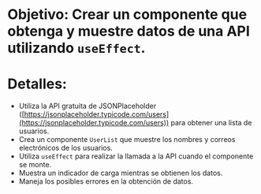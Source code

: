 # Objetivo: Crear un componente que obtenga y muestre datos de una API utilizando `useEffect`.

# Detalles:

- Utiliza la API gratuita de JSONPlaceholder ([https://jsonplaceholder.typicode.com/users](https://jsonplaceholder.typicode.com/users)) para obtener una lista de usuarios.
- Crea un componente `UserList` que muestre los nombres y correos electrónicos de los usuarios.
- Utiliza `useEffect` para realizar la llamada a la API cuando el componente se monte.
- Muestra un indicador de carga mientras se obtienen los datos.
- Maneja los posibles errores en la obtención de datos.
